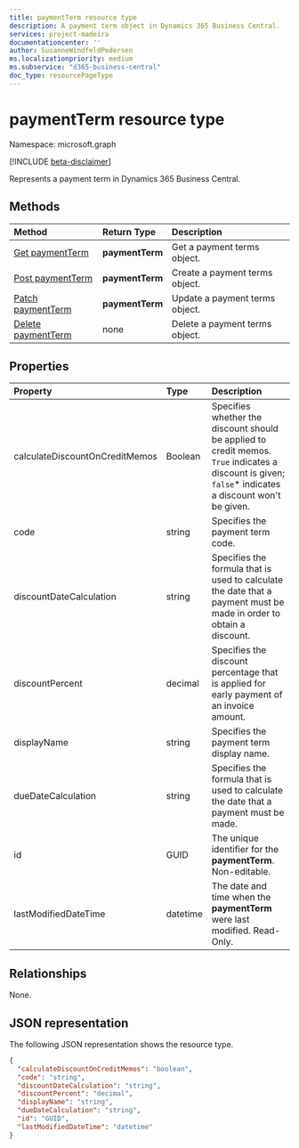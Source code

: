 ```yaml
---
title: paymentTerm resource type
description: A payment term object in Dynamics 365 Business Central.
services: project-madeira
documentationcenter: ''
author: SusanneWindfeldPedersen
ms.localizationpriority: medium
ms.subservice: "d365-business-central"
doc_type: resourcePageType
---
```


# paymentTerm resource type

Namespace: microsoft.graph

[!INCLUDE [beta-disclaimer](../../includes/beta-disclaimer.md)]

Represents a payment term in Dynamics 365 Business Central.

## Methods

| Method                                                      | Return Type|Description            |
|:------------------------------------------------------------|:-----------|:----------------------|
|[Get paymentTerm](../api/dynamics-paymentterms-get.md)      |**paymentTerm**|Get a payment terms object.   |
|[Post paymentTerm](../api/dynamics-create-paymentterms.md)  |**paymentTerm**|Create a payment terms object.|
|[Patch paymentTerm](../api/dynamics-paymentterms-update.md) |**paymentTerm**|Update a payment terms object.|
|[Delete paymentTerm](../api/dynamics-paymentterms-delete.md)|none            |Delete a payment terms object.|

## Properties
| Property	                   | Type	  |Description                                                |
|:-----------------------------|:-------|:----------------------------------------------------------|
|calculateDiscountOnCreditMemos|Boolean |Specifies whether the discount should be applied to credit memos. `True` indicates a discount is given; `false`* indicates a discount won't be given.|
|code                          |string  |Specifies the payment term code.                           |
|discountDateCalculation       |string  |Specifies the formula that is used to calculate the date that a payment must be made in order to obtain a discount.|
|discountPercent               |decimal |Specifies the discount percentage that is applied for early payment of an invoice amount.|
|displayName                   |string  |Specifies the payment term display name.                   |
|dueDateCalculation            |string  |Specifies the formula that is used to calculate the date that a payment must be made.|
|id                            |GUID    |The unique identifier for the **paymentTerm**. Non-editable.           |
|lastModifiedDateTime          |datetime|The date and time when the **paymentTerm** were last modified. Read-Only.|


## Relationships
None.

## JSON representation

The following JSON representation shows the resource type.


```json
{
  "calculateDiscountOnCreditMemos": "boolean",
  "code": "string",
  "discountDateCalculation": "string",
  "discountPercent": "decimal",
  "displayName": "string",
  "dueDateCalculation": "string",
  "id": "GUID",
  "lastModifiedDateTime": "datetime"
}
```


